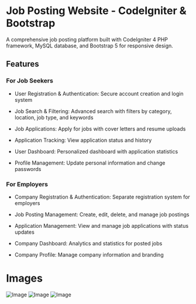 # Job Posting Website - CodeIgniter & Bootstrap

A comprehensive job posting platform built with CodeIgniter 4 PHP framework, MySQL database, and Bootstrap 5 for responsive design.

## Features

### For Job Seekers

+ User Registration & Authentication: Secure account creation and login system

+ Job Search & Filtering: Advanced search with filters by category, location, job type, and keywords

+ Job Applications: Apply for jobs with cover letters and resume uploads

+ Application Tracking: View application status and history

+ User Dashboard: Personalized dashboard with application statistics

+ Profile Management: Update personal information and change passwords


### For Employers

+ Company Registration & Authentication: Separate registration system for employers

+ Job Posting Management: Create, edit, delete, and manage job postings

+ Application Management: View and manage job applications with status updates

+ Company Dashboard: Analytics and statistics for posted jobs

+ Company Profile: Manage company information and branding




# Images
![Image](https://github.com/user-attachments/assets/c1ff3ffb-eafe-4884-8398-38e4ca888120)
![Image](https://github.com/user-attachments/assets/370a785e-1514-4fcd-8a13-77c54cbc1503)
![Image](https://github.com/user-attachments/assets/b67ec877-5ef8-4e94-ae58-844b64f97094)
